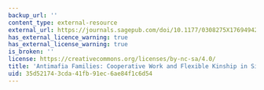 ```yaml
---
backup_url: ''
content_type: external-resource
external_url: https://journals.sagepub.com/doi/10.1177/0308275X17694942
has_external_licence_warning: true
has_external_license_warning: true
is_broken: ''
license: https://creativecommons.org/licenses/by-nc-sa/4.0/
title: 'Antimafia Families: Cooperative Work and Flexible Kinship in Sicily'
uid: 35d52174-3cda-41fb-91ec-6ae84f1c6d54
---
```

